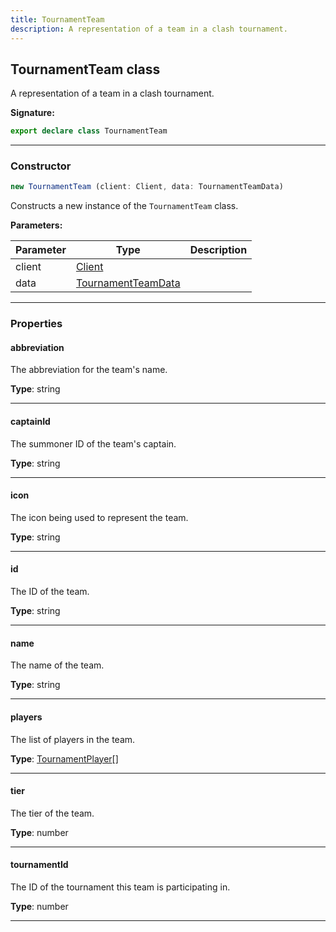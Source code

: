```yaml
---
title: TournamentTeam
description: A representation of a team in a clash tournament.
---
```


## TournamentTeam class

A representation of a team in a clash tournament.

**Signature:**

```ts
export declare class TournamentTeam 
```

---

### Constructor

```ts
new TournamentTeam (client: Client, data: TournamentTeamData)
```

Constructs a new instance of the `TournamentTeam` class.

**Parameters:**

| Parameter | Type | Description |
| --------- | ---- | ----------- |
| client | [Client](/shieldbow/api/Client.html) |  |
| data | [TournamentTeamData](/shieldbow/api/TournamentTeamData.html) |  |
---

### Properties

#### abbreviation

The abbreviation for the team's name.



**Type**: string

---

#### captainId

The summoner ID of the team's captain.



**Type**: string

---

#### icon

The icon being used to represent the team.



**Type**: string

---

#### id

The ID of the team.



**Type**: string

---

#### name

The name of the team.



**Type**: string

---

#### players

The list of players in the team.



**Type**: [TournamentPlayer](/shieldbow/api/TournamentPlayer.html)[]

---

#### tier

The tier of the team.



**Type**: number

---

#### tournamentId

The ID of the tournament this team is participating in.



**Type**: number

---

